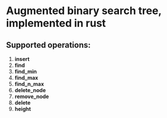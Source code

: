 # Augmented binary search tree, implemented in rust
## Supported operations:       
1. **insert**           
1. **find**       
1. **find_min**      
1. **find_max**   
1. **find_n_max**      
1. **delete_node**           
1. **remove_node**                
1. **delete**
1. **height**
